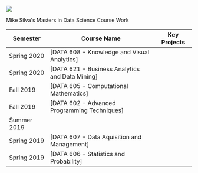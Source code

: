 ![](https://sps.cuny.edu/sites/all/themes/cuny/assets/img/header_logo.png)

Mike Silva's Masters in Data Science Course Work

| Semester    | Course Name | Key Projects |
| ----------- | ----------- | ------------ |
| Spring 2020   | [DATA 608 - Knowledge and Visual Analytics] |  |
| Spring 2020   | [DATA 621 - Business Analytics and Data Mining]|  |
| Fall 2019 | [DATA 605 - Computational Mathematics] | |
| Fall 2019 | [DATA 602 - Advanced Programming Techniques] | |              
| Summer 2019 | 
| Spring 2019 | [DATA 607 - Data Aquisition and Management] | |
| Spring 2019 | [DATA 606 - Statistics and Probability]| |
